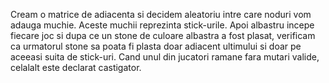 Cream o matrice de adiacenta si decidem aleatoriu intre care noduri vom adauga muchie. Aceste muchii reprezinta stick-urile. Apoi albastru incepe fiecare joc si dupa ce un stone de culoare albastra a fost plasat, verificam ca urmatorul stone sa poata fi plasta doar adiacent ultimului si doar pe aceeasi suita de stick-uri. Cand unul din jucatori ramane fara mutari valide, celalalt este declarat castigator.
